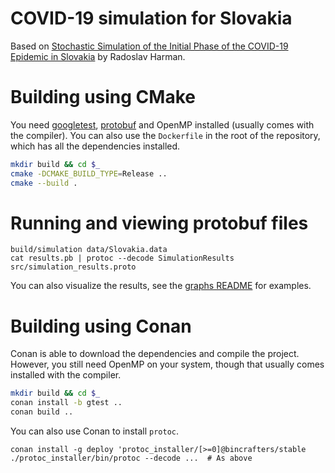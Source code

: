 # COVID-19 simulation for Slovakia

Based on [Stochastic Simulation of the Initial Phase of the COVID-19 Epidemic in Slovakia](http://www.iam.fmph.uniba.sk/ospm/Harman/COR01.pdf) by Radoslav Harman.

# Building using CMake

You need [googletest](https://github.com/google/googletest), [protobuf](https://github.com/protocolbuffers/protobuf) and OpenMP installed (usually comes with the compiler). You can also use the `Dockerfile` in the root of the repository, which has all the dependencies installed.

```sh
mkdir build && cd $_
cmake -DCMAKE_BUILD_TYPE=Release ..
cmake --build .
```

# Running and viewing protobuf files

```
build/simulation data/Slovakia.data
cat results.pb | protoc --decode SimulationResults src/simulation_results.proto
```

You can also visualize the results, see the [graphs README](graphs/README.md) for examples.

# Building using Conan

Conan is able to download the dependencies and compile the project. However, you still need OpenMP on your system, though that usually comes installed with the compiler.

```sh
mkdir build && cd $_
conan install -b gtest ..
conan build ..
```

You can also use Conan to install `protoc`.
```
conan install -g deploy 'protoc_installer/[>=0]@bincrafters/stable
./protoc_installer/bin/protoc --decode ...  # As above
```
